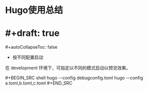 # Hugo使用总结

# #+draft: true
#+autoCollapseToc: false

* 按不同配置启动

在 development 环境下，可指定以不同的模式启动以预览效果。

#+BEGIN_SRC shell
  hugo --config debugconfig.toml
  hugo --config a.toml,b.toml,c.toml
#+END_SRC


